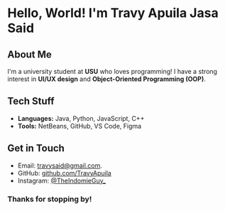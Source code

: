 # Hello, World! I'm Travy Apuila Jasa Said

## About Me
I'm a university student at **USU** who loves programming! I have a strong interest in **UI/UX design** and **Object-Oriented Programming (OOP)**.

## Tech Stuff
- **Languages:** Java, Python, JavaScript, C++ 
- **Tools:** NetBeans, GitHub, VS Code, Figma 


## Get in Touch
- Email: [travysaid@gmail.com](travysaid@gmail.com).
- GitHub: [github.com/TravyApuila](https://github.com/TravyApuila)
- Instagram: [@TheIndomieGuy_](www.instagram.com/theindomieguy_)

### Thanks for stopping by!
